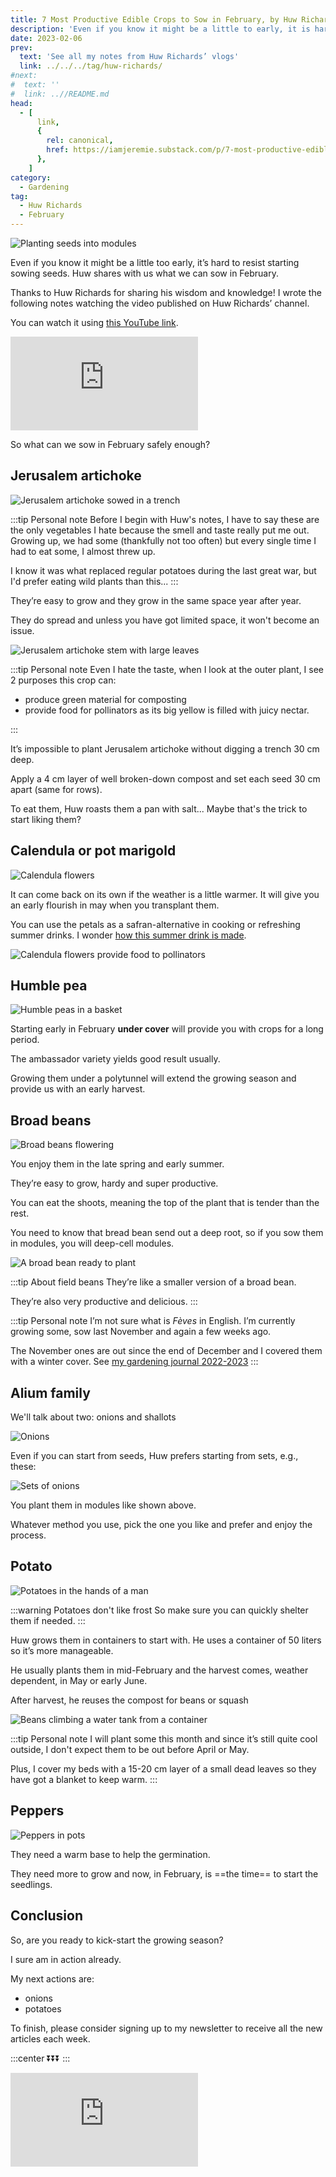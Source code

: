 ```yaml
---
title: 7 Most Productive Edible Crops to Sow in February, by Huw Richards
description: 'Even if you know it might be a little to early, it is hard to resist starting sowing seeds. Huw shares with us what we can sow in February.'
date: 2023-02-06
prev:
  text: 'See all my notes from Huw Richards’ vlogs'
  link: ../../../tag/huw-richards/
#next:
#  text: ''
#  link: ..//README.md
head:
  - [
      link,
      {
        rel: canonical,
        href: https://iamjeremie.substack.com/p/7-most-productive-edible-crops-to-sow-in-februar,
      },
    ]
category:
  - Gardening
tag:
  - Huw Richards
  - February
---
```


![Planting seeds into modules](/images/2023-02-06-plant-seeds-in-modules.jpg 'Credits: image taken from Huw Richards’ vlog')

Even if you know it might be a little too early, it’s hard to resist starting sowing seeds. Huw shares with us what we can sow in February.

Thanks to Huw Richards for sharing his wisdom and knowledge!
I wrote the following notes watching the video published on Huw Richards’ channel.

<!-- more -->

You can watch it using [this YouTube link](https://www.youtube.com/watch?v=sWDEiSft6aU).

<!-- markdownlint-disable MD033 -->
<p class="newsletter-wrapper"><iframe class="newsletter-embed" src="https://iamjeremie.substack.com/embed" frameborder="0" scrolling="no"></iframe></p>

So what can we sow in February safely enough?

## Jerusalem artichoke

![Jerusalem artichoke sowed in a trench](./images/jerusalem-artichoke-in-a-trench.jpg "They look after themselves very well and they’re frost resistant. Credits: image taken from Huw Richard's vlog")

:::tip Personal note
Before I begin with Huw's notes, I have to say these are the only vegetables I hate because the smell and taste really put me out. Growing up, we had some (thankfully not too often) but every single time I had to eat some, I almost threw up.

I know it was what replaced regular potatoes during the last great war, but I'd prefer eating wild plants than this...
:::

They’re easy to grow and they grow in the same space year after year.

They do spread and unless you have got limited space, it won't become an issue.

![Jerusalem artichoke stem with large leaves](./images/jerusalem-artichoke-stem-with-large-leaves.jpg "Credits: image taken from Huw Richard's vlog")

:::tip Personal note
Even I hate the taste, when I look at the outer plant, I see 2 purposes this crop can:

- produce green material for composting
- provide food for pollinators as its big yellow is filled with juicy nectar.

:::

It’s impossible to plant Jerusalem artichoke without digging a trench 30 cm deep.

Apply a 4 cm layer of well broken-down compost and set each seed 30 cm apart (same for rows).

To eat them, Huw roasts them a pan with salt... Maybe that's the trick to start liking them?

## Calendula or pot marigold

![Calendula flowers](./images/calendula-flowers.jpg "Credits: image taken from Huw Richard's vlog")

It can come back on its own if the weather is a little warmer. It will give you an early flourish in may when you transplant them.

You can use the petals as a safran-alternative in cooking or refreshing summer drinks. I wonder [how this summer drink is made](https://www.youtube.com/watch?v=Us3VENwEqNU).

![Calendula flowers provide food to pollinators](./images/calendula-flowers-provide-food-to-pollinators.jpg "Flowers always provide useful food to the insects helping the gardener. Credits: image taken from Huw Richard's vlog")

## Humble pea

![Humble peas in a basket](./images/humble-peas-in-a-basket.jpg "Credits: image taken from Huw Richard's vlog")

Starting early in February **under cover** will provide you with crops for a long period.

The ambassador variety yields good result usually.

Growing them under a polytunnel will extend the growing season and provide us with an early harvest.

## Broad beans

![Broad beans flowering](./images/broad-beans-flowering.jpg "Credits: image taken from Huw Richard's vlog")

You enjoy them in the late spring and early summer.

They’re easy to grow, hardy and super productive.

You can eat the shoots, meaning the top of the plant that is tender than the rest.

You need to know that bread bean send out a deep root, so if you sow them in modules, you will deep-cell modules.

![A broad bean ready to plant](./images/A-broad-bean-ready-to-plant.jpg "A broad bean ready to plant. Credits: image taken from Huw Richard's vlog")

:::tip About field beans
They’re like a smaller version of a broad bean.

They’re also very productive and delicious.
:::

:::tip Personal note
I’m not sure what is _Fèves_ in English. I’m currently growing some, sow last November and again a few weeks ago.

The November ones are out since the end of December and I covered them with a winter cover. See [my gardening journal 2022-2023](../../09/gardening-in-2022-2023/README.md#broad-beans)
:::

## Alium family

We'll talk about two: onions and shallots

![Onions](./images/onions.jpg "Onions drying under the sun. Credits: image taken from Huw Richard's vlog")

Even if you can start from seeds, Huw prefers starting from sets, e.g., these:

![Sets of onions](./images/sets-of-onions.jpg "It’s easier to start from sets. Credits: image taken from Huw Richard's vlog")

You plant them in modules like shown above.

Whatever method you use, pick the one you like and prefer and enjoy the process.

## Potato

![Potatoes in the hands of a man](./images/potatoes-in-the-hands-of-a-man.jpg "Yes, it’s now that you can plant them. Credits: image taken from Huw Richard's vlog")

:::warning Potatoes don't like frost
So make sure you can quickly shelter them if needed.
:::

Huw grows them in containers to start with. He uses a container of 50 liters so it’s more manageable.

He usually plants them in mid-February and the harvest comes, weather dependent, in May or early June.

After harvest, he reuses the compost for beans or squash

![Beans climbing a water tank from a container](./images/beans-climbing-a-water-tank-from-a-container.jpg "Credits: image taken from Huw Richard's vlog")

:::tip Personal note
I will plant some this month and since it’s still quite cool outside, I don't expect them to be out before April or May.

Plus, I cover my beds with a 15-20 cm layer of a small dead leaves so they have got a blanket to keep warm.
:::

## Peppers

![Peppers in pots](./images/peppers-in-pots.jpg "Credits: image taken from Huw Richard's vlog")

They need a warm base to help the germination.

They need more to grow and now, in February, is ==the time== to start the seedlings.

## Conclusion

So, are you ready to kick-start the growing season?

I sure am in action already.

My next actions are:

- onions
- potatoes

To finish, please consider signing up to my newsletter to receive all the new articles each week.

:::center
⏬⏬⏬
:::

<!-- markdownlint-disable MD033 -->
<p class="newsletter-wrapper"><iframe class="newsletter-embed" src="https://iamjeremie.substack.com/embed" frameborder="0" scrolling="no"></iframe></p>
